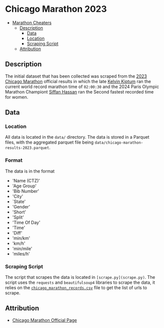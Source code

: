 
# Chicago Marathon 2023 

<!--toc:start-->
- [Marathon Cheaters](#marathon-cheaters)
    - [Description](#description)
        - [Data](#data)
        - [Location](#location)
        - [Scraping Script](#scraping-script)
    - [Attribution](#attribution)
<!--toc:end-->

## Description 

The initial dataset that has been collected was scraped from the [2023 Chicago
Marathon](https://results.chicagomarathon.com/2023) official results in which
the late [Kelvin Kiptum](https://en.wikipedia.org/wiki/Kelvin_Kiptum) ran the
current world record marathon time of `02:00:30` and 
the 2024 Paris Olympic Marathon Championt [Siffan Hassan](https://en.wikipedia.org/wiki/Sifan_Hassan) ran the
Second fastest recorded time for women.

## Data 

### Location

All data is located in the `data/` directory. The data is stored in a Parquet files, 
with the aggregated parquet file being `data/chicago-marathon-results-2023.parquet`.

### Format 

The data is in the format 
 - 'Name (CTZ)' 
 - 'Age Group'
 - 'Bib Number' 
 - 'City' 
 - `State'
 - 'Gender' 
 - 'Short'
 - 'Split'
 - 'Time Of Day'
 - 'Time'
 - 'Diff'
 - 'min/km'
 - 'km/h'
 - 'min/mile'
 - 'miles/h'

### Scraping Script 

The script that scrapes the data is located in `[scrape.py](scrape.py)`. The
script uses the `requests` and `beautifulsoup4` libraries to scrape the data,
it relies on the [`chicago_marathon_records.csv`](chicago_marathon_records.csv)
file to get the list of urls to scrape.


## Attribution

- [Chicago Marathon Official Page](https://results.chicagomarathon.com/2023)
